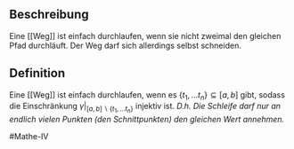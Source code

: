 ## Beschreibung
Eine [[Weg]] ist einfach durchlaufen, wenn sie nicht zweimal den gleichen Pfad durchläuft.
Der Weg darf sich allerdings selbst schneiden.

## Definition
Eine [[Weg]] ist einfach durchlaufen, wenn es $\{t_1,...t_n\}\subseteq [a, b]$ gibt, sodass die Einschränkung $\gamma|_{[a, b] \backslash \{t_1,...t_n\}}$ injektiv ist.
*D.h. Die Schleife darf nur an endlich vielen Punkten (den Schnittpunkten) den gleichen Wert annehmen.*

#Mathe-IV 